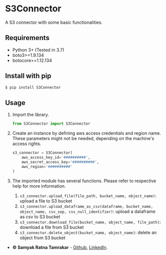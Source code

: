 # S3Connector
A S3 connector with some basic functionalities.

## Requirements

* Python 3+ (Tested in 3.7)
* boto3>=1.9.134
* botocore>=1.12.134


## Install with pip
```bash
$ pip install S3Connector
```

## Usage
1. Import the library.
    ```python
    from S3Connector import S3Connector
    ```
2. Create an instance by defining aws access credentials and region name. These parameters might not be needed, depending on the machine's access rights. 
    ```python
    s3_connector = S3Connector(
        aws_access_key_id='##########',
        aws_secret_access_key='##########',
        aws_region='##########'
    )
    ```
3. The imported module has several functions. Please refer to respective help for more information.

    1. ```s3_connector.upload_file(file_path, bucket_name, object_name)```: upload a file to S3 bucket
    1. ```s3_connector.upload_dataframe_as_csv(dataframe, bucket_name, object_name, csv_sep, csv_null_identifier)```: upload a dataframe as csv to S3 bucket
    1. ```s3_connector.download_file(bucket_name, object_name, file_path)```: download a file from S3 bucket
    1. ```s3_connector.delete_object(bucket_name, object_name)```: delete an object from S3 bucket


* **&copy; Samyak Ratna Tamrakar** - [Github](https://github.com/srtamrakar), [LinkedIn](https://www.linkedin.com/in/srtamrakar/).
